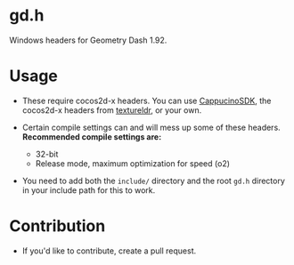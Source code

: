 # gd.h

Windows headers for Geometry Dash 1.92.

# Usage

 * These require cocos2d-x headers. You can use [CappucinoSDK](https://github.com/andrenih/cappuccinoSDK/), the cocos2d-x headers from [textureldr](https://github.com/poweredbypie/textureldr), or your own.

 * Certain compile settings can and will mess up some of these headers. **Recommended compile settings are:** 
    - 32-bit
    - Release mode, maximum optimization for speed (o2)

 * You need to add both the `include/` directory and the root `gd.h` directory in your include path for this to work.

# Contribution

 * If you'd like to contribute, create a pull request.

